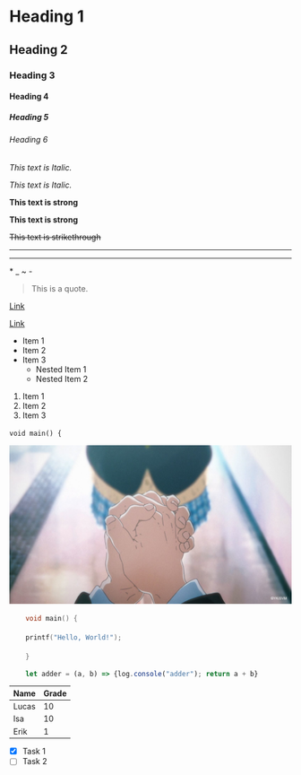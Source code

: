 <!-- Headings -->
# Heading 1
## Heading 2
### Heading 3
#### Heading 4
##### Heading 5
###### Heading 6

<!-- Emphasis -->
*This text is Italic.*

_This text is Italic._

**This text is strong**

__This text is strong__

~~This text is strikethrough~~

<!-- Horizontal rule -->
---
___

<!-- Escape characters -->
\* \_ ~ \-

<!-- Blockquote -->
> This is a quote.

<!-- Link -->
[Link](http://www.google.com)

[Link](http://www.google.com "Title that is shown when hovered over by mouse")

<!-- Lists -->
* Item 1
* Item 2
* Item 3
    * Nested Item 1
    * Nested Item 2

1. Item 1
2. Item 2
3. Item 3

<!-- Inlined code block --> 
`void main() {`

<!-- Image -->
![Picture](asilentgoat.jpg)

<!-- Github Markdown -->

<!-- Code block -->
```C
    void main() {

    printf("Hello, World!");

    }
```

```javascript
    let adder = (a, b) => {log.console("adder"); return a + b}
```

<!-- Table -->
| Name  | Grade |
| -     | -     |
| Lucas | 10    |
| Isa   | 10    | 
| Erik  | 1     |

<!-- Task list -->
* [x] Task 1
* [ ] Task 2
